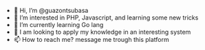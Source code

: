- 👋 Hi, I’m @guazontsubasa
- 👀 I’m interested in PHP, Javascript, and learning some new tricks
- 🌱 I’m currently learning Go lang
- 💞️ I am looking to apply my knowledge in an interesting system 
- 📫 How to reach me? message me trough this platform

<!---
guazontsubasa/guazontsubasa is a ✨ special ✨ repository because its `README.md` (this file) appears on your GitHub profile.
You can click the Preview link to take a look at your changes.
--->
